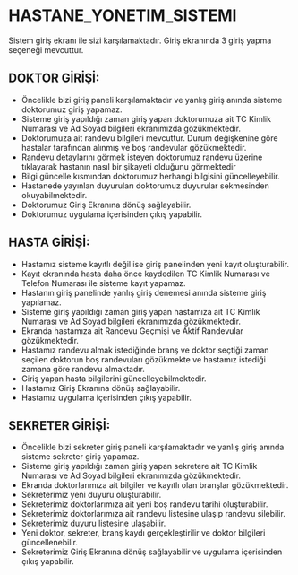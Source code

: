 # HASTANE_YONETIM_SISTEMI
Sistem giriş ekranı ile sizi karşılamaktadır. Giriş ekranında 3 giriş yapma seçeneği mevcuttur.
## DOKTOR GİRİŞİ:
- Öncelikle bizi giriş paneli karşılamaktadır ve yanlış giriş anında sisteme doktorumuz giriş yapamaz.
- Sisteme giriş yapıldığı zaman giriş yapan doktorumuza ait TC Kimlik Numarası ve Ad Soyad bilgileri ekranımızda gözükmektedir.
- Doktorumuza ait randevu bilgileri mevcuttur. Durum değişkenine göre hastalar tarafından alınmış ve boş randevular gözükmektedir.
- Randevu detaylarını görmek isteyen doktorumuz randevu üzerine tıklayarak hastanın nasıl bir şikayeti olduğunu görmektedir
- Bilgi güncelle kısmından doktorumuz herhangi bilgisini güncelleyebilir.
- Hastanede yayınlan duyuruları doktorumuz duyurular sekmesinden okuyabilmektedir.
- Doktorumuz Giriş Ekranına dönüş sağlayabilir.
- Doktorumuz uygulama içerisinden çıkış yapabilir.
## HASTA GİRİŞİ:
- Hastamız sisteme kayıtlı değil ise giriş panelinden yeni kayıt oluşturabilir.
- Kayıt ekranında hasta daha önce kaydedilen TC Kimlik Numarası ve Telefon Numarası ile sisteme kayıt yapamaz.
- Hastanın giriş panelinde yanlış giriş denemesi anında sisteme giriş yapılamaz.
- Sisteme giriş yapıldığı zaman giriş yapan hastamıza ait TC Kimlik Numarası ve Ad Soyad bilgileri ekranımızda gözükmektedir.
- Ekranda hastamıza ait Randevu Geçmişi ve Aktif Randevular gözükmektedir.
- Hastamız randevu almak istediğinde branş ve doktor seçtiği zaman seçilen doktorun boş randevuları gözükmekte ve hastamız istediği zamana göre randevu almaktadır.
- Giriş yapan hasta bilgilerini güncelleyebilmektedir.
- Hastamız Giriş Ekranına dönüş sağlayabilir.
- Hastamız uygulama içerisinden çıkış yapabilir.
## SEKRETER GİRİŞİ:
- Öncelikle bizi sekreter giriş paneli karşılamaktadır ve yanlış giriş anında sisteme sekreter giriş yapamaz.
- Sisteme giriş yapıldığı zaman giriş yapan sekretere ait TC Kimlik Numarası ve Ad Soyad bilgileri ekranımızda gözükmektedir.
- Ekranda doktorlarımıza ait bilgiler ve kayıtlı olan branşlar gözükmektedir.
- Sekreterimiz yeni duyuru oluşturabilir.
- Sekreterimiz doktorlarımıza ait yeni boş randevu tarihi oluşturabilir.
- Sekreterimiz doktorlarımıza ait randevu listesine ulaşıp randevu silebilir. 
- Sekreterimiz duyuru listesine ulaşabilir.
- Yeni doktor, sekreter, branş kaydı gerçekleştirilir ve doktor bilgileri güncellenebilir.
- Sekreterimiz Giriş Ekranına dönüş sağlayabilir ve uygulama içerisinden çıkış yapabilir. 
